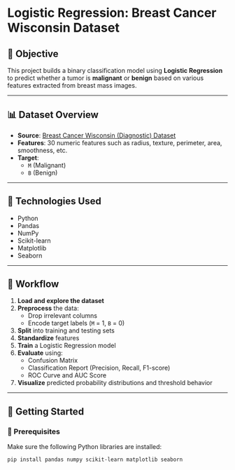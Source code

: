 # Logistic Regression: Breast Cancer Wisconsin Dataset

## 🧠 Objective
This project builds a binary classification model using **Logistic Regression** to predict whether a tumor is **malignant** or **benign** based on various features extracted from breast mass images.

---

## 📊 Dataset Overview
- **Source**: [Breast Cancer Wisconsin (Diagnostic) Dataset](https://www.kaggle.com/datasets/uciml/breast-cancer-wisconsin-data)
- **Features**: 30 numeric features such as radius, texture, perimeter, area, smoothness, etc.
- **Target**: 
  - `M` (Malignant)
  - `B` (Benign)

---

## 🔧 Technologies Used
- Python
- Pandas
- NumPy
- Scikit-learn
- Matplotlib
- Seaborn

---

## 🔁 Workflow

1. **Load and explore the dataset**
2. **Preprocess** the data:
   - Drop irrelevant columns
   - Encode target labels (`M` = 1, `B` = 0)
3. **Split** into training and testing sets
4. **Standardize** features
5. **Train** a Logistic Regression model
6. **Evaluate** using:
   - Confusion Matrix
   - Classification Report (Precision, Recall, F1-score)
   - ROC Curve and AUC Score
7. **Visualize** predicted probability distributions and threshold behavior

---

## 🚀 Getting Started

### 📁 Prerequisites

Make sure the following Python libraries are installed:
```bash
pip install pandas numpy scikit-learn matplotlib seaborn

